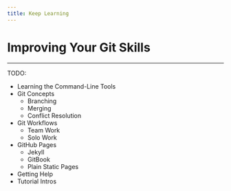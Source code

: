 ```yaml
---
title: Keep Learning
---
```

# Improving Your Git Skills

----

TODO:

* Learning the Command-Line Tools
* Git Concepts
  * Branching
  * Merging
  * Conflict Resolution
* Git Workflows
  * Team Work
  * Solo Work
* GitHub Pages
  * Jekyll
  * GitBook
  * Plain Static Pages
* Getting Help
* Tutorial Intros

